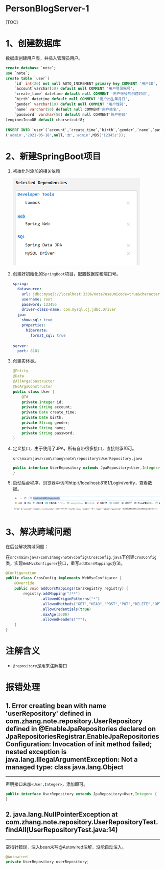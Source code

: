 # PersonBlogServer-1

[TOC]

# 1、创建数据库

数据库创建用户表，并插入管理员用户。

```sql
create database `note`;
use `note`;
create table `user`(
	`id` int(20) not null AUTO_INCREMENT primary key COMMENT '用户ID',
    `account`varchar(50) default null COMMENT '用户登录账号',
    `create_time` datetime default null COMMENT '用户账号的创建时间',
    `birth` datetime default null COMMENT '用户出生年月日',
    `gender` varchar(10) default null COMMENT '用户性别',
    `name` varchar(50) default null COMMENT'用户姓名',
    `password` varchar(50) default null COMMENT'账户密码'
)engine=InnoDB default charset=utf8;

INSERT INTO `user`(`account`,`create_time`,`birth`,`gender`,`name`,`password`) VALUES
('admin','2021-05-18',null,'女','admin',MD5('12345z'));
```



# 2、新建SpringBoot项目

1. 初始化时添加的相关依赖

   ![image-20210518113258491](PersonBlogServer-1.assets/image-20210518113258491.png)

   

2. 创建好初始化的`SpringBoot`项目，配置数据库和端口号。

   ```yaml
   spring:
     datasource:
       url: jdbc:mysql://localhost:3306/note?useUnicode=true&characterEncoding=UTF-8
       username: root
       password: 123456
       driver-class-name: com.mysql.cj.jdbc.Driver
     jpa:
       show-sql: true
       properties:
         hibernate:
           format_sql: true
   
   server:
     port: 8181
   ```

3. 创建实体类。

   ```java
   @Entity
   @Data
   @AllArgsConstructor
   @NoArgsConstructor
   public class User {
       @Id
       private Integer id;
       private String account;
       private Date create_time;
       private Date birth;
       private String gender;
       private String name;
       private String password;
   }
   ```

4. 定义接口，由于使用了JPA，所有自带很多接口，直接继承即可。

   `src\main\java\com\zhang\note\repository\UserRepository.java`

   ```java
   public interface UserRepository extends JpaRepository<User,Integer> {
   }
   ```

5. 启动后台程序，浏览器中访问http://localhost:8181/Login/verify，查看数据。

   ![image-20210518170743716](PersonBlogServer-1.assets/image-20210518170743716.png)

# 3、解决跨域问题

在后台解决跨域问题：

在`src\main\java\com\zhang\note\config\CrosConfig.java`下创建`CrosConfig`类，实现`WebMvcConfigurer`接口，重写`addCorsMappings`方法。

```java
@Configuration
public class CrosConfig implements WebMvcConfigurer {
    @Override
    public void addCorsMappings(CorsRegistry registry) {
        registry.addMapping("/**")
                .allowedOriginPatterns("*")
                .allowedMethods("GET","HEAD","POST","PUT","DELETE","OPTIONS")
                .allowCredentials(true)
                .maxAge(3600)
                .allowedHeaders("*");
    }
}
```









# 注解含义

- `@repository`是用来注解接口



# 报错处理

## 1.	Error creating bean with name 'userRepository' defined in com.zhang.note.repository.UserRepository defined in @EnableJpaRepositories declared on JpaRepositoriesRegistrar.EnableJpaRepositoriesConfiguration: Invocation of init method failed; nested exception is java.lang.IllegalArgumentException: Not a managed type: class java.lang.Object

---

声明接口未加`<User,Integer>`，添加即可。

```java
public interface UserRepository extends JpaRepository<User,Integer> {
}
```



## 2.	java.lang.NullPointerException at com.zhang.note.repository.UserRepositoryTest.findAll(UserRepositoryTest.java:14)

---

空指针错误，注入bean未写@Autowired注解，没能自动注入。

```java
@Autowired
private UserRepository userRepository;
```